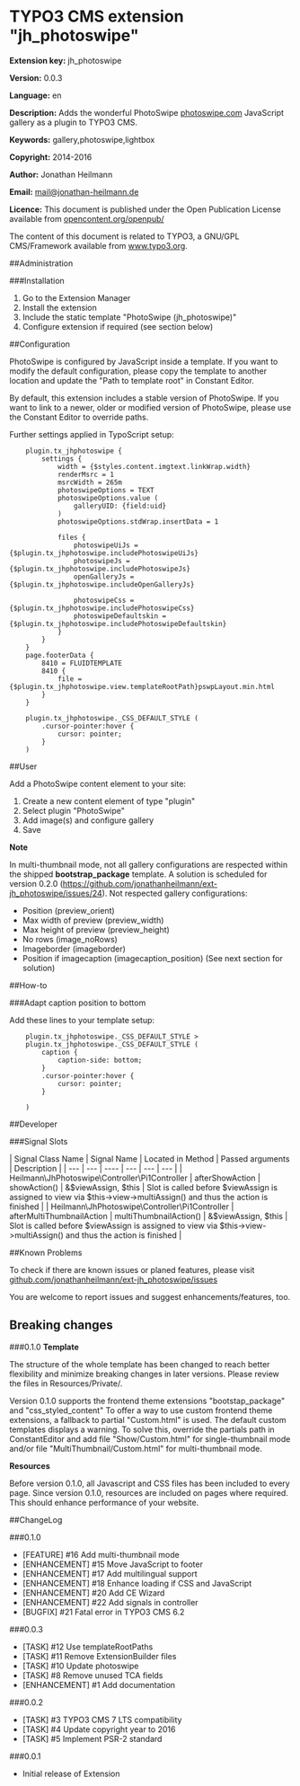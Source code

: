 # TYPO3 CMS extension "jh_photoswipe"

**Extension key:**
jh_photoswipe

**Version:**
0.0.3

**Language:**
en

**Description:**
Adds the wonderful PhotoSwipe [photoswipe.com](http://photoswipe.com/) JavaScript gallery as a plugin to TYPO3 CMS.

**Keywords:**
gallery,photoswipe,lightbox

**Copyright:**
2014-2016

**Author:**
Jonathan Heilmann

**Email:**
[mail@jonathan-heilmann.de](mail@jonathan-heilmann.de)

**Licence:**
This document is published under the Open Publication License available from [opencontent.org/openpub/](http://www.opencontent.org/openpub/)

The content of this document is related to TYPO3, a GNU/GPL CMS/Framework available from www.typo3.org.


##Administration

###Installation

1. Go to the Extension Manager
2. Install the extension
3. Include the static template "PhotoSwipe (jh_photoswipe)"
4. Configure extension if required (see section below)


##Configuration

PhotoSwipe is configured by JavaScript inside a template. If you want to modify the default configuration, 
please copy the template to another location and update the "Path to template root" in Constant Editor.

By default, this extension includes a stable version of PhotoSwipe. If you want to link to a newer, 
older or modified version of PhotoSwipe, please use the Constant Editor to override paths.

Further settings applied in TypoScript setup:

```
    plugin.tx_jhphotoswipe {
        settings {
            width = {$styles.content.imgtext.linkWrap.width}
            renderMsrc = 1
            msrcWidth = 265m
            photoswipeOptions = TEXT
            photoswipeOptions.value (
                galleryUID: {field:uid}
            )
            photoswipeOptions.stdWrap.insertData = 1
    
            files {
                photoswipeUiJs = {$plugin.tx_jhphotoswipe.includePhotoswipeUiJs}
                photoswipeJs = {$plugin.tx_jhphotoswipe.includePhotoswipeJs}
                openGalleryJs = {$plugin.tx_jhphotoswipe.includeOpenGalleryJs}
    
                photoswipeCss = {$plugin.tx_jhphotoswipe.includePhotoswipeCss}
                photoswipeDefaultskin = {$plugin.tx_jhphotoswipe.includePhotoswipeDefaultskin}
            }
        }
    }
    page.footerData {
        8410 = FLUIDTEMPLATE
        8410 {
            file = {$plugin.tx_jhphotoswipe.view.templateRootPath}pswpLayout.min.html
        }
    }
    
    plugin.tx_jhphotoswipe._CSS_DEFAULT_STYLE (
        .cursor-pointer:hover {
            cursor: pointer;
        }
    )
```

##User

Add a PhotoSwipe content element to your site:

1. Create a new content element of type "plugin"
2. Select plugin "PhotoSwipe"
3. Add image(s) and configure gallery
4. Save

**Note**

In multi-thumbnail mode, not all gallery configurations are respected within the shipped **bootstrap_package** template.
A solution is scheduled for version 0.2.0 (https://github.com/jonathanheilmann/ext-jh_photoswipe/issues/24).
Not respected gallery configurations:

- Position (preview_orient)
- Max width of preview (preview_width)
- Max height of preview (preview_height)
- No rows (image_noRows)
- Imageborder (imageborder)
- Position if imagecaption (imagecaption_position) (See next section for solution)

##How-to

###Adapt caption position to bottom

Add these lines to your template setup:

```
    plugin.tx_jhphotoswipe._CSS_DEFAULT_STYLE >
    plugin.tx_jhphotoswipe._CSS_DEFAULT_STYLE (
        caption {
            caption-side: bottom;
        }
        .cursor-pointer:hover {
            cursor: pointer;
        }
        
    )
```

##Developer

###Signal Slots

| Signal Class Name	| Signal Name | Located in Method | Passed arguments | Description |
| --- | --- | ---- | --- | --- | --- |
| Heilmann\JhPhotoswipe\Controller\Pi1Controller | afterShowAction | showAction() | &$viewAssign, $this | Slot is called before $viewAssign is assigned to view via $this->view->multiAssign() and thus the action is finished |
| Heilmann\JhPhotoswipe\Controller\Pi1Controller | afterMultiThumbnailAction | multiThumbnailAction() | &$viewAssign, $this | Slot is called before $viewAssign is assigned to view via $this->view->multiAssign() and thus the action is finished |


##Known Problems

To check if there are known issues or planed features, please visit [github.com/jonathanheilmann/ext-jh_photoswipe/issues](https://github.com/jonathanheilmann/ext-jh_photoswipe/issues)

You are welcome to report issues and suggest enhancements/features, too.

## Breaking changes

###0.1.0
**Template**

The structure of the whole template has been changed to reach better flexibility and minimize breaking changes in later versions.
Please review the files in Resources/Private/.

Version 0.1.0 supports the frontend theme extensions "bootstap_package" and "css_styled_content"
To offer a way to use custom frontend theme extensions, a fallback to partial "Custom.html" is used. The default custom templates displays a warning.
To solve this, override the partials path in ConstantEditor and add file "Show/Custom.html" for single-thumbnail mode and/or file "MultiThumbnail/Custom.html" for multi-thumbnail mode.

**Resources**

Before version 0.1.0, all Javascript and CSS files has been included to every page.
Since version 0.1.0, resources are included on pages where required. This should enhance performance of your website.


##ChangeLog

###0.1.0

- [FEATURE] #16 Add multi-thumbnail mode
- [ENHANCEMENT] #15 Move JavaScript to footer
- [ENHANCEMENT] #17 Add multilingual support
- [ENHANCEMENT] #18 Enhance loading if CSS and JavaScript
- [ENHANCEMENT] #20 Add CE Wizard
- [ENHANCEMENT] #22 Add signals in controller
- [BUGFIX] #21 Fatal error in TYPO3 CMS 6.2

###0.0.3

- [TASK] #12 Use templateRootPaths
- [TASK] #11 Remove ExtensionBuilder files
- [TASK] #10 Update photoswipe
- [TASK] #8 Remove unused TCA fields
- [ENHANCEMENT] #1 Add documentation

###0.0.2

- [TASK] #3 TYPO3 CMS 7 LTS compatibility
- [TASK] #4 Update copyright year to 2016
- [TASK] #5 Implement PSR-2 standard

###0.0.1

- Initial release of Extension
